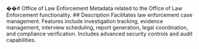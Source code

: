 ��#   O f f i c e   o f   L a w   E n f o r c e m e n t 
 
 
 
 M e t a d a t a   r e l a t e d   t o   t h e   O f f i c e   o f   L a w   E n f o r c e m e n t   f u n c t i o n a l i t y . 
 
 
 
 # #   D e s c r i p t i o n 
 
 
 
 F a c i l i t a t e s   l a w   e n f o r c e m e n t   c a s e   m a n a g e m e n t .   F e a t u r e s   i n c l u d e   i n v e s t i g a t i o n   t r a c k i n g ,   e v i d e n c e   m a n a g e m e n t ,   i n t e r v i e w   s c h e d u l i n g ,   r e p o r t   g e n e r a t i o n ,   l e g a l   c o o r d i n a t i o n ,   a n d   c o m p l i a n c e   v e r i f i c a t i o n .   I n c l u d e s   a d v a n c e d   s e c u r i t y   c o n t r o l s   a n d   a u d i t   c a p a b i l i t i e s . 
 
 
